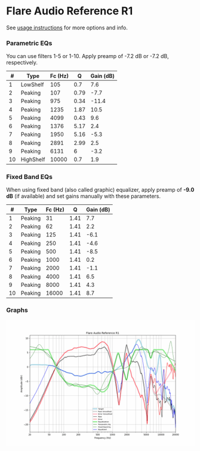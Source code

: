# Flare Audio Reference R1
See [usage instructions](https://github.com/jaakkopasanen/AutoEq#usage) for more options and info.

### Parametric EQs
You can use filters 1-5 or 1-10. Apply preamp of -7.2 dB or -7.2 dB, respectively.

|   # | Type      |   Fc (Hz) |    Q |   Gain (dB) |
|-----|-----------|-----------|------|-------------|
|   1 | LowShelf  |       105 | 0.7  |         7.6 |
|   2 | Peaking   |       107 | 0.79 |        -7.7 |
|   3 | Peaking   |       975 | 0.34 |       -11.4 |
|   4 | Peaking   |      1235 | 1.87 |        10.5 |
|   5 | Peaking   |      4099 | 0.43 |         9.6 |
|   6 | Peaking   |      1376 | 5.17 |         2.4 |
|   7 | Peaking   |      1950 | 5.16 |        -5.3 |
|   8 | Peaking   |      2891 | 2.99 |         2.5 |
|   9 | Peaking   |      6131 | 6    |        -3.2 |
|  10 | HighShelf |     10000 | 0.7  |         1.9 |

### Fixed Band EQs
When using fixed band (also called graphic) equalizer, apply preamp of **-9.0 dB** (if available) and set gains manually with these parameters.

|   # | Type    |   Fc (Hz) |    Q |   Gain (dB) |
|-----|---------|-----------|------|-------------|
|   1 | Peaking |        31 | 1.41 |         7.7 |
|   2 | Peaking |        62 | 1.41 |         2.2 |
|   3 | Peaking |       125 | 1.41 |        -6.1 |
|   4 | Peaking |       250 | 1.41 |        -4.6 |
|   5 | Peaking |       500 | 1.41 |        -8.5 |
|   6 | Peaking |      1000 | 1.41 |         0.2 |
|   7 | Peaking |      2000 | 1.41 |        -1.1 |
|   8 | Peaking |      4000 | 1.41 |         6.5 |
|   9 | Peaking |      8000 | 1.41 |         4.3 |
|  10 | Peaking |     16000 | 1.41 |         8.7 |

### Graphs
![](./Flare%20Audio%20Reference%20R1.png)
